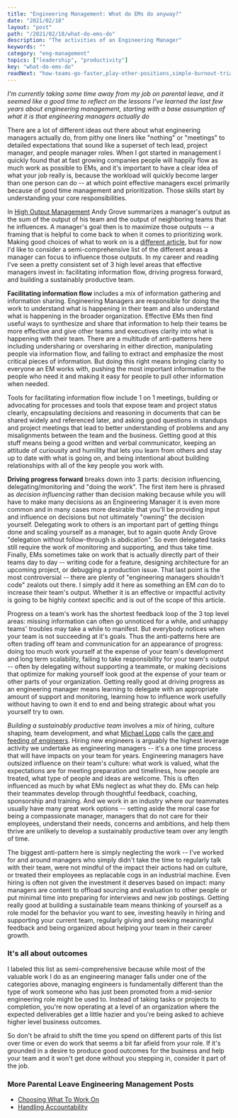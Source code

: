 ```yaml
---
title: "Engineering Management: What do EMs do anyway?"
date: "2021/02/18"
layout: "post"
path: "/2021/02/18/what-do-ems-do"
description: "The activities of an Engineering Manager"
keywords: ""
category: "eng-management"
topics: ["leadership", "productivity"]
key: "what-do-ems-do"
readNext: "how-teams-go-faster,play-other-positions,simple-burnout-triage"
---
```


*I'm currently taking some time away from my job on parental leave, and it seemed like a good time to reflect on the lessons I've learned the last few years about engineering management, starting with a base assumption of what it is that engineering managers actually do*

There are a lot of different ideas out there about what engineering managers actually do, from pithy one liners like "nothing" or "meetings" to detailed expectations that sound like a superset of tech lead, project manager, and people manager roles.  When I got started in management I quickly found that at fast growing companies people will happily flow as much work as possible to EMs, and it's important to have a clear idea of what your job really is, because the workload will quickly become larger than one person can do -- at which point effective managers excel primarily because of good time management and prioritization.  Those skills start by understanding your core responsibilities.  

In [High Output Management](https://amzn.to/2ZvSXnP) Andy Grove summarizes a manager's output as the sum of the output of his team and the output of neighboring teams that he influences.  A manager's goal then is to maximize those outputs -- a framing that is helpful to come back to when it comes to prioritizing work.  Making good choices of what to work on is a [different article](https://benmccormick.org/2021/02/21/ems-choosing-what-to-work-on), but for now I'd like to consider a semi-comprehensive list of the different areas a manager can focus to influence those outputs. In my career and reading I've seen a pretty consistent set of 3 high level areas that effective managers invest in: facilitating information flow, driving progress forward, and building a sustainably productive team. 

**Facilitating information flow** includes a mix of information gathering and information sharing.  Engineering Managers are responsible for doing the work to understand what is happening in their team and also understand what is happening in the broader organization.  Effective EMs then find useful ways to synthesize and share that information to help their teams be more effective and give other teams and executives clarity into what is happening with their team.  There are a multitude of anti-patterns here including undersharing or oversharing in either direction, manipulating people via information flow, and failing to extract and emphasize the most critical pieces of information.  But doing this right means bringing clarity to everyone an EM works with, pushing the most important information to the people who need it and making it easy for people to pull other information when needed.

Tools for facilitating information flow include 1 on 1 meetings, building or advocating for processes and tools that expose team and project status clearly, encapsulating decisions and reasoning in documents that can be shared widely and referenced later, and asking good questions in standups and project meetings that lead to better understanding of problems and any misalignments between the team and the business.  Getting good at this stuff means being a good written and verbal communicator, keeping an attitude of curiousity and humility that lets you learn from others and stay up to date with what is going on, and being intentional about building relationships with all of the key people you work with.  

**Driving progress forward** breaks down into 3 parts: decision influencing, delegating/monitoring and "doing the work".  The first item here is phrased as *decision influencing* rather than decision making because while you will have to make many decisions as an Engineering Manager it is even more common and in many cases more desirable that you'll be providing input and influence on decisions but not ultimately "owning" the decision yourself.  Delegating work to others is an important part of getting things done and scaling yourself as a manager, but to again quote Andy Grove "delegation without follow-through is abdication".  So even delegated tasks still require the work of monitoring and supporting, and thus take time.  Finally, EMs sometimes take on work that is actually directly part of their teams day to day -- writing code for a feature, designing architecture for an upcoming project, or debugging a production issue.  That last point is the most controversial -- there are plenty of "engineering managers shouldn't code" zealots out there.  I simply add it here as something an EM *can* do to increase their team's output.  Whether it is an effective or impactful activity is going to be highly context specific and is out of the scope of this article.  

Progress on a team's work has the shortest feedback loop of the 3 top level areas: missing information can often go unnoticed for a while, and unhappy teams' troubles may take a while to manifest.  But everybody notices when your team is not succeeding at it's goals.  Thus the anti-patterns here are often trading off team and communication for an appearance of progress: doing too much work yourself at the expense of your team's development and long term scalability, failing to take responsibility for your team's output -- often by delegating without supporting a teammate, or making decisions that optimize for making yourself look good at the expense of your team or other parts of your organization.  Getting really good at driving progress as an engineering manager means learning to delegate with an appropriate amount of support and monitoring, learning how to influence work usefully without having to own it end to end and being strategic about what you yourself try to own.  

*Building a sustainably productive team* involves a mix of hiring, culture shaping, team development, and what [Michael Lopp](https://twitter.com/rands) calls the [care and feeding of engineers](https://randsinrepose.com/archives/bored-people-quit/#:~:text=care%20and%20feeding%20of%20engineers).  Hiring new engineers is arguably the highest leverage activity we undertake as engineering managers -- it's a one time process that will have impacts on your team for years.  Engineering managers have outsized influence on their team's culture: what work is valued, what the expectations are for meeting preparation and timeliness, how people are treated, what type of people and ideas are welcome.  This is often influenced as much by what EMs neglect as what they do.  EMs can help their teammates develop through thoughtful feedback, coaching, sponsorship and training.  And we work in an industry where our teammates usually have many great work options -- setting aside the moral case for being a compassionate manager, managers that do not care for their employees, understand their needs, concerns and ambitions, and help them thrive are unlikely to develop a sustainably productive team over any length of time.  

The biggest anti-pattern here is simply neglecting the work -- I've worked for and around managers who simply didn't take the time to regularly talk with their team, were not mindful of the impact their actions had on culture, or treated their employees as replacable cogs in an industrial machine.  Even hiring is often not given the investment it deserves based on impact: many managers are content to offload sourcing and evaluation to other people or put minimal time into preparing for interviews and new job postings.  Getting really good at building a sustainable team means thinking of yourself as a role model for the behavior you want to see, investing heavily in hiring and supporting your current team, regularly giving and seeking meaningful feedback and being organized about helping your team in their career growth.  

### It's all about outcomes

I labeled this list as semi-comprehensive because while most of the valuable work I do as an engineering manager falls under one of the categories above, managing engineers is fundamentally different than the type of work someone who has just been promoted from a mid-senior engineering role might be used to.  Instead of taking tasks or projects to completion, you're now operating at a level of an organization where the expected deliverables get a little hazier and you're being asked to achieve higher level business outcomes.  

So don't be afraid to shift the time you spend on different parts of this list over time or even do work that seems a bit far afield from your role.  If it's grounded in a desire to produce good outcomes for the business and help your team and it won't get done without you stepping in, consider it part of the job.  

### More Parental Leave Engineering Management Posts

* [Choosing What To Work On](https://benmccormick.org/2021/02/21/ems-choosing-what-to-work-on)
* [Handling Accountability](https://benmccormick.org/2021/02/23/ems-handling-accountability)